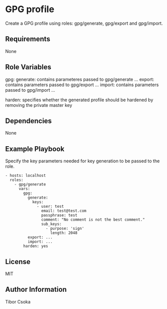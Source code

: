 GPG profile
=========

Create a GPG profile using roles: gpg/generate, gpg/export and gpg/import.

Requirements
------------

None

Role Variables
--------------

gpg:
  generate: contains parameteres passed to gpg/generate
    ...
  export: contains parameters passed to gpg/export
    ...
  import: contains parameters passed to gpg/import
    ...

harden: specifies whether the generated profile should be hardened by removing the private master key

Dependencies
------------

None

Example Playbook
----------------
Specify the key parameters needed for key generation to be passed to the role.

    - hosts: localhost
      roles:
        - gpg/generate
          vars:
            gpg:
              generate:
                keys:
                  - user: test
                    email: test@test.com
                    passphrase: test
                    comment: "No comment is not the best comment."
                    sub_keys:
                      - purpose: 'sign'
                        length: 2048
              export: ...
              import: ...
            harden: yes

License
-------

MIT

Author Information
------------------

Tibor Csoka
